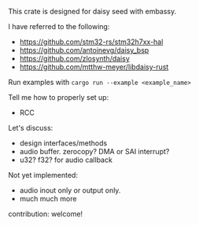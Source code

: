 This crate is designed for daisy seed with embassy.

I have referred to the following:
- https://github.com/stm32-rs/stm32h7xx-hal
- https://github.com/antoinevg/daisy_bsp
- https://github.com/zlosynth/daisy
- https://github.com/mtthw-meyer/libdaisy-rust

Run examples with `cargo run --example <example_name>`

Tell me how to properly set up:
- RCC

Let's discuss:
- design interfaces/methods
- audio buffer. zerocopy? DMA or SAI interrupt?
- u32? f32? for audio callback

Not yet implemented:
- audio inout only or output only.
- much much more

contribution:
welcome!